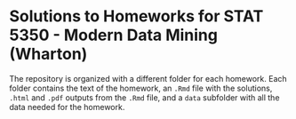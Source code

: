 # Solutions to Homeworks for STAT 5350 - Modern Data Mining (Wharton)

The repository is organized with a different folder for each homework. Each folder contains the text of the homework, an `.Rmd` file with the solutions, `.html` and `.pdf` outputs from the `.Rmd` file, and a `data` subfolder with all the data needed for the homework.